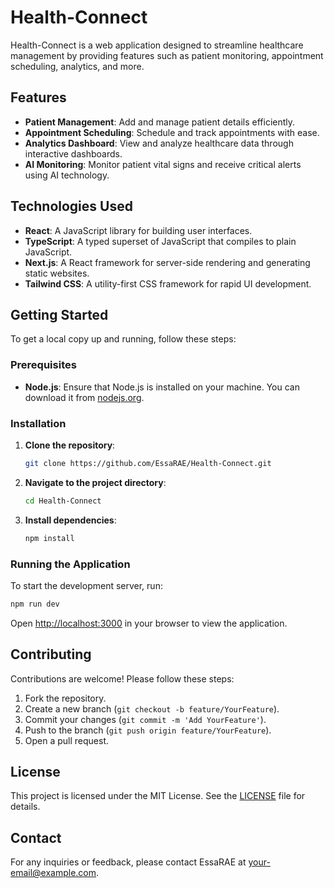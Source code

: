 # Health-Connect

Health-Connect is a web application designed to streamline healthcare management by providing features such as patient monitoring, appointment scheduling, analytics, and more.

## Features

- **Patient Management**: Add and manage patient details efficiently.
- **Appointment Scheduling**: Schedule and track appointments with ease.
- **Analytics Dashboard**: View and analyze healthcare data through interactive dashboards.
- **AI Monitoring**: Monitor patient vital signs and receive critical alerts using AI technology.

## Technologies Used

- **React**: A JavaScript library for building user interfaces.
- **TypeScript**: A typed superset of JavaScript that compiles to plain JavaScript.
- **Next.js**: A React framework for server-side rendering and generating static websites.
- **Tailwind CSS**: A utility-first CSS framework for rapid UI development.

## Getting Started

To get a local copy up and running, follow these steps:

### Prerequisites

- **Node.js**: Ensure that Node.js is installed on your machine. You can download it from [nodejs.org](https://nodejs.org/).

### Installation

1. **Clone the repository**:

   ```bash
   git clone https://github.com/EssaRAE/Health-Connect.git
   ```

2. **Navigate to the project directory**:

   ```bash
   cd Health-Connect
   ```

3. **Install dependencies**:

   ```bash
   npm install
   ```

### Running the Application

To start the development server, run:

```bash
npm run dev
```

Open [http://localhost:3000](http://localhost:3000) in your browser to view the application.

## Contributing

Contributions are welcome! Please follow these steps:

1. Fork the repository.
2. Create a new branch (`git checkout -b feature/YourFeature`).
3. Commit your changes (`git commit -m 'Add YourFeature'`).
4. Push to the branch (`git push origin feature/YourFeature`).
5. Open a pull request.

## License

This project is licensed under the MIT License. See the [LICENSE](LICENSE) file for details.

## Contact

For any inquiries or feedback, please contact EssaRAE at [your-email@example.com](mailto:your-essa786ez@.com).

